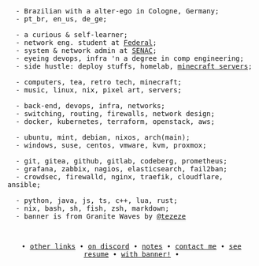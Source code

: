 <div align="center">
  <div align="center">
<!--     <div align="left">
      <a href="https://www.instagram.com/p/C5YjB3gq1Kl" alt="Ing from Granite Waves by Tezeze">
        <img src="./assets/banners/granite_waves-ing.gif" align="left" width=330vw>
      </a>
    </div> -->
    <div align="right">
      <!-- <p align="left"> -->
      <!--   <strong> -->
      <!--     <samp>「 ┈┄┈┄┈┄┈┄┈┄┈┄┈┄┈┄┈┄┈┄┈┄┈┄┈┄┈┄┈┄┈┄┈┄┈┄┈┄┈┄┈┄┈┄┈┄┈┄&nbsp;&nbsp;</samp> -->
      <!--   </strong> -->
      <!-- </p> -->
      <p align="left">
        <samp>
          <br
          &nbsp; - call me Pão (/pɐ̃w̃/) (they/them);<br>
          &nbsp; - Brazilian with a alter-ego in Cologne, Germany;<br>
          &nbsp; - pt_br, en_us, de_ge;<br>
          <br>
          &nbsp; - a curious & self-learner;<br>
          &nbsp; - network eng. student at <a href="https://ifma.edu.br/">Federal</a>;<br>
          &nbsp; - system & network admin at <a href="https://www.senac.br/">SENAC</a>;<br>
          &nbsp; - eyeing devops, infra 'n a degree in comp engineering;<br>
          &nbsp; - side hustle: deploy stuffs, homelab, <a href="https://github.com/vrykolakasmc">minecraft servers</a>;<br>
          <br>
          &nbsp; - computers, tea, retro tech, minecraft;<br>
          &nbsp; - music, linux, nix, pixel art, servers;<br>
          <br>
          &nbsp; - back-end, devops, infra, networks;<br>
          &nbsp; - switching, routing, firewalls, network design;<br>
          &nbsp; - docker, kubernetes, terraform, openstack, aws;<br>
          <br>
          &nbsp; - ubuntu, mint, debian, nixos, arch(main);<br>
          &nbsp; - windows, suse, centos, vmware, kvm, proxmox;<br>
          <br>
          &nbsp; - git, gitea, github, gitlab, codeberg, prometheus;<br>
          &nbsp; - grafana, zabbix, nagios, elasticsearch, fail2ban;<br>
          &nbsp; - crowdsec, firewalld, nginx, traefik, cloudflare, ansible;<br>
          <br>
          &nbsp; - python, java, js, ts, c++, lua, rust;<br>
          &nbsp; - nix, bash, sh, fish, zsh, markdown;<br>
          &nbsp; - banner is from Granite Waves by <a href="https://www.instagram.com/tezeze_art">@tezeze</a><br>
          <br>
      </p>
      <!-- <p align="left"> -->
      <!--   <strong> -->
      <!--     <samp>&nbsp;&nbsp;┈┄┈┄┈┄┈┄┈┄┈┄┈┄┈┄┈┄┈┄┈┄┈┄┈┄┈┄┈┄┈┄┈┄┈┄┈┄┈┄┈┄┈┄┈┄┈┄ 」</samp> -->
      <!--   </strong> -->
      <!-- </p> -->
    </div>
  </div>
  <h2></h2>
  <samp>
    • <a href="https://linker.paodelonga.dev">other links</a> •
    <a href="https://discord.gg/M9ybT9a5pB">on discord</a> •
    <a href="https://blog.paodelonga.dev">notes</a> •
    <a href="mailto:me@paodelonga.dev">contact me</a> •
    <a href="https://vitae.paodelonga.dev">see resume</a> •
    <a href="./assets/not_broken_profile.png">with banner!</a> •
  </samp>
  </div>
</div>
